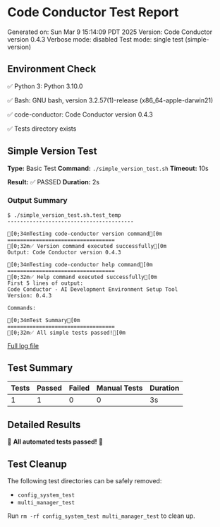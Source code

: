 # Code Conductor Test Report
Generated on: Sun Mar  9 15:14:09 PDT 2025
Version: Code Conductor version 0.4.3
Verbose mode: disabled
Test mode: single test (simple-version)

## Environment Check
✅ Python 3: Python 3.10.0

✅ Bash: GNU bash, version 3.2.57(1)-release (x86_64-apple-darwin21)

✅ code-conductor: Code Conductor version 0.4.3

✅ Tests directory exists

## Simple Version Test
**Type:** Basic Test
**Command:** `./simple_version_test.sh`
**Timeout:** 10s

**Result:** ✅ PASSED
**Duration:** 2s
### Output Summary
```
$ ./simple_version_test.sh.test_temp
----------------------------------------

[0;34mTesting code-conductor version command[0m
==================================
[0;32m✅ Version command executed successfully[0m
Output: Code Conductor version 0.4.3

[0;34mTesting code-conductor help command[0m
==================================
[0;32m✅ Help command executed successfully[0m
First 5 lines of output: 
Code Conductor - AI Development Environment Setup Tool
Version: 0.4.3

Commands:

[0;34mTest Summary[0m
==================================
[0;32m✅ All simple tests passed![0m
```

[Full log file](test_reports/Simple_Version_Test_2025-03-09_15-14-09.log)

## Test Summary

| Tests | Passed | Failed | Manual Tests | Duration |
|-------|--------|--------|-------------|----------|
| 1 | 1 | 0 | 0 | 3s |

## Detailed Results

🎉 **All automated tests passed!** 🎉

## Test Cleanup
The following test directories can be safely removed:
- `config_system_test`
- `multi_manager_test`

Run `rm -rf config_system_test multi_manager_test` to clean up.
